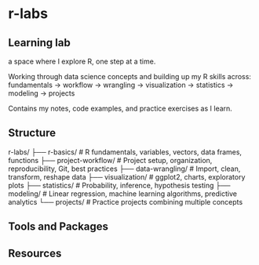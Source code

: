 # r-labs

## Learning lab

a space where I explore R, one step at a time.

Working through data science concepts and building up my R skills across:
fundamentals → workflow → wrangling → visualization → statistics → modeling → projects

Contains my notes, code examples, and practice exercises as I learn.

## Structure

r-labs/
├── r-basics/            # R fundamentals, variables, vectors, data frames, functions
├── project-workflow/    # Project setup, organization, reproducibility, Git, best practices 
├── data-wrangling/      # Import, clean, transform, reshape data
├── visualization/       # ggplot2, charts, exploratory plots
├── statistics/          # Probability, inference, hypothesis testing
├── modeling/            # Linear regression, machine learning algorithms, predictive analytics
└── projects/            # Practice projects combining multiple concepts

## Tools and Packages

## Resources